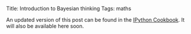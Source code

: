Title: Introduction to Bayesian thinking
Tags: maths

An updated version of this post can be found in the [IPython Cookbook](http://ipython-books.github.io/). It will also be available here soon.
